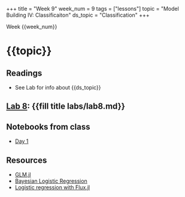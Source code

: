 +++
title = "Week 9"
week_num = 9
tags = ["lessons"]
topic = "Model Building IV: Classificaiton"
ds_topic = "Classification"
+++

Week {{week_num}}
# {{topic}}

## Readings
- See Lab for info about {{ds_topic}}

## [Lab 8](../../labs/lab8/): {{fill title labs/lab8.md}}

## Notebooks from class
- [Day 1](https://psuastro416.github.io/Spring2025/tutorials/week9/)

## Resources
- [GLM.jl](https://juliastats.org/GLM.jl/dev/)
- [Bayesian Logistic Regression](https://turing.ml/dev/tutorials/02-logistic-regression/)
- [Logistic regression with Flux.jl](https://fluxml.ai/Flux.jl/stable/tutorials/logistic_regression/)

